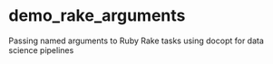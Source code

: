 # demo_rake_arguments
Passing named arguments to Ruby Rake tasks using docopt for data science pipelines
